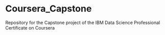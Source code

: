 # Coursera_Capstone
Repository for the Capstone project of the IBM Data Science Professional Certificate on Coursera
